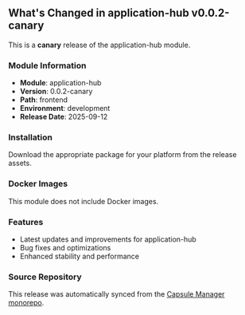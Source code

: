 ## What's Changed in application-hub v0.0.2-canary

This is a **canary** release of the application-hub module.

### Module Information
- **Module**: application-hub
- **Version**: 0.0.2-canary
- **Path**: frontend
- **Environment**: development
- **Release Date**: 2025-09-12

### Installation

Download the appropriate package for your platform from the release assets.

### Docker Images
This module does not include Docker images.

### Features
- Latest updates and improvements for application-hub
- Bug fixes and optimizations
- Enhanced stability and performance

### Source Repository
This release was automatically synced from the [Capsule Manager monorepo](https://github.com/Parallels-Corp/capsule-manager).
